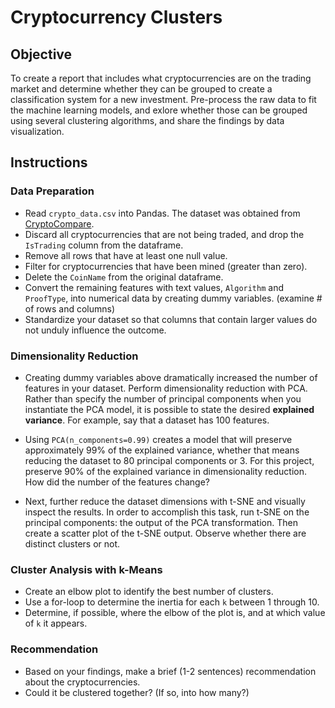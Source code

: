 # Cryptocurrency Clusters

## Objective
To create a report that includes what cryptocurrencies are on the trading market and determine whether they can be grouped to create a classification system for a new investment. Pre-process the raw data to fit the machine learning models, and exlore whether those can be grouped using several clustering algorithms, and share the findings by data visualization.

## Instructions

### Data Preparation
* Read `crypto_data.csv` into Pandas. The dataset was obtained from [CryptoCompare](https://min-api.cryptocompare.com/data/all/coinlist).
* Discard all cryptocurrencies that are not being traded, and drop the `IsTrading` column from the dataframe.
* Remove all rows that have at least one null value.
* Filter for cryptocurrencies that have been mined (greater than zero).
* Delete the `CoinName` from the original dataframe.
* Convert the remaining features with text values, `Algorithm` and `ProofType`, into numerical data by creating dummy variables. (examine # of rows and columns)
* Standardize your dataset so that columns that contain larger values do not unduly influence the outcome.

### Dimensionality Reduction
* Creating dummy variables above dramatically increased the number of features in your dataset. Perform dimensionality reduction with PCA. Rather than specify the number of principal components when you instantiate the PCA model, it is possible to state the desired **explained variance**. For example, say that a dataset has 100 features. 

* Using `PCA(n_components=0.99)` creates a model that will preserve approximately 99% of the explained variance, whether that means reducing the dataset to 80 principal components or 3. For this project, preserve 90% of the explained variance in dimensionality reduction. How did the number of the features change?

* Next, further reduce the dataset dimensions with t-SNE and visually inspect the results. In order to accomplish this task, run t-SNE on the principal components: the output of the PCA transformation. Then create a scatter plot of the t-SNE output. Observe whether there are distinct clusters or not.

### Cluster Analysis with k-Means
* Create an elbow plot to identify the best number of clusters. 
* Use a for-loop to determine the inertia for each `k` between 1 through 10. 
* Determine, if possible, where the elbow of the plot is, and at which value of `k` it appears.

### Recommendation
* Based on your findings, make a brief (1-2 sentences) recommendation about the cryptocurrencies. 
* Could it be clustered together? (If so, into how many?) 
